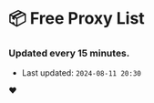 # :package: Free Proxy List
### Updated every 15 minutes.

- Last updated: `2024-08-11 20:30`

:heart:
